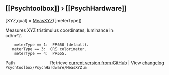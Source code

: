 ## [[Psychtoolbox]] &#8250; [[PsychHardware]]

 [XYZ,qual] = [MeasXYZ](MeasXYZ)([meterType])  
  
 Measures XYZ tristimulus coordinates, luminance in  
 cd/m^2.  
  
        meterType == 1:  PR650 (default).  
       meterType == 3:  CRS colorimeter.  
        meterType == 4:  PR655.  




<div class="code_header" style="text-align:right;">
  <span style="float:left;">Path&nbsp;&nbsp;</span> <span class="counter">Retrieve <a href=
  "https://raw.github.com/Psychtoolbox-3/Psychtoolbox-3/beta/Psychtoolbox/PsychHardware/MeasXYZ.m">current version from GitHub</a> | View <a href=
  "https://github.com/Psychtoolbox-3/Psychtoolbox-3/commits/beta/Psychtoolbox/PsychHardware/MeasXYZ.m">changelog</a></span>
</div>
<div class="code">
  <code>Psychtoolbox/PsychHardware/MeasXYZ.m</code>
</div>

